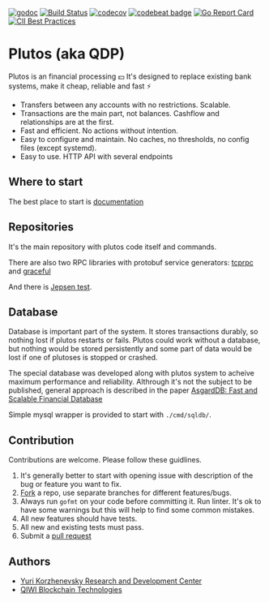[![godoc](https://godoc.org/github.com/qiwitech/qdp?status.svg)](https://godoc.org/github.com/qiwitech/qdp)
[![Build Status](https://travis-ci.org/qiwitech/qdp.svg?branch=master)](https://travis-ci.org/qiwitech/qdp/builds)
[![codecov](https://codecov.io/gh/qiwitech/qdp/branch/master/graph/badge.svg)](https://codecov.io/gh/qiwitech/qdp)
[![codebeat badge](https://codebeat.co/badges/1812545a-2f5c-4f43-98a3-31a26d0bfc38)](https://codebeat.co/projects/github-com-qiwitech-qdp-master)
[![Go Report Card](https://goreportcard.com/badge/github.com/qiwitech/qdp)](https://goreportcard.com/report/github.com/qiwitech/qdp)
[![CII Best Practices](https://bestpractices.coreinfrastructure.org/projects/2567/badge)](https://bestpractices.coreinfrastructure.org/projects/2567)


# Plutos (aka QDP)

Plutos is an financial processing 💵 It's designed to replace existing bank systems, make it cheap, reliable and fast ⚡

* Transfers between any accounts with no restrictions. Scalable.
* Transactions are the main part, not balances. Cashflow and relationships are at the first.
* Fast and efficient. No actions without intention.
* Easy to configure and maintain. No caches, no thresholds, no config files (except systemd).
* Easy to use. HTTP API with several endpoints

## Where to start

The best place to start is [documentation](./docs/index.md)

## Repositories

It's the main repository with plutos code itself and commands.

There are also two RPC libraries with protobuf service generators: [tcprpc](https://github.com/qiwitech/tcprpc) and [graceful](https://github.com/qiwitech/graceful)

And there is [Jepsen test](https://github.com/qiwitech/qdp-jepsen).

## Database

Database is important part of the system. It stores transactions durably, so nothing lost if plutos restarts or fails.
Plutos could work without a database, but nothing would be stored persistently and some part of data would be lost if one of plutoses is stopped or crashed.

The special database was developed along with plutos system to acheive maximum performance and reliability.
Althrough it's not the subject to be published, general approach is described in the paper [AsgardDB: Fast and Scalable Financial Database](https://www.researchgate.net/publication/326816360_AsgardDB_Fast_and_Scalable_Financial_Database)

Simple mysql wrapper is provided to start with `./cmd/sqldb/`.

## Contribution

Contributions are welcome. Please follow these guidlines.
1. It's generally better to start with opening issue with description of the bug or feature you want to fix.
1. [Fork](https://help.github.com/articles/fork-a-repo/) a repo, use separate branches for different features/bugs.
1. Always run `gofmt` on your code before committing it. Run linter. It's ok to have some warnings but this will help to find some common mistakes.
1. All new features should have tests.
1. All new and existing tests must pass.
1. Submit a [pull request](https://help.github.com/articles/creating-a-pull-request/)

## Authors

* [Yuri Korzhenevsky Research and Development Center](https://www.rnd.center)
* [QIWI Blockchain Technologies](https://qiwi.tech)
